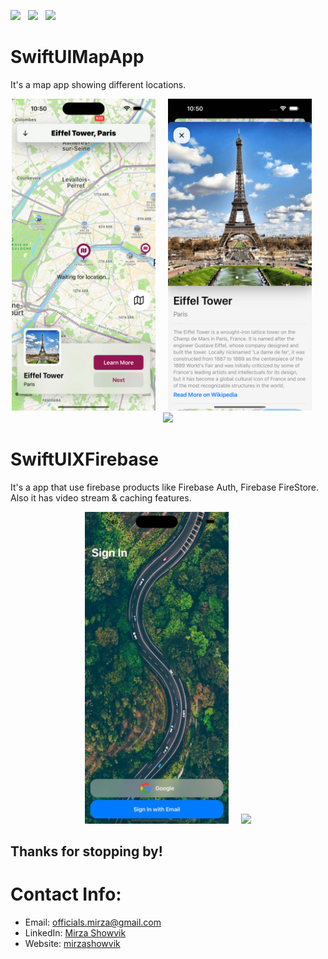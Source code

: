 <a href="https://drive.google.com/file/d/1QiaYTcrhWVOebItaGXfhH970Uh0DtB0C/view" download><img src="https://img.shields.io/badge/Download-Resume-ff69b4.svg?style=for-the-badge&logo=codeigniter&logoColor=white"></a>&nbsp;&nbsp;&nbsp;<a href="mailto:officials.mirza@gmail.com"><img src="https://img.shields.io/badge/Email-Mirza-8056d5.svg?style=for-the-badge&logo=minutemailer&logoColor=white"></a>&nbsp;&nbsp;&nbsp;<a href="https://www.linkedin.com/in/mirzashowvik/" target="_blank"><img src="https://img.shields.io/badge/linkedin-Mirza-brightgreen.svg?style=for-the-badge&logo=linkedin&logoColor=white" ></a>

<!-- # Hello!
*Thanks for stopping by*. This repo serves as a kind of ever-changing portfolio of projects I'm currently excited about; please feel free to look around. -->

# SwiftUIMapApp

It's a map app showing different locations.

<p align="center">
<img src="SwiftUIMapApp/Home.png" width="230" >&nbsp;&nbsp;&nbsp;&nbsp;&nbsp;<img src="SwiftUIMapApp/Details.png" width="230"  >&nbsp;&nbsp;&nbsp;&nbsp;&nbsp;<img src="SwiftUIMapApp/Gif.gif" width="226"  >
</p>

# SwiftUIXFirebase

It's a app that use firebase products like Firebase Auth, Firebase FireStore. Also it has video stream & caching features.

<p align="center">
<img src="SwiftUI_Firebase/home.jpg" width="230"  >&nbsp;&nbsp;&nbsp;&nbsp;&nbsp;<img src="SwiftUI_Firebase/Gif.gif" width="226"  >
</p>

## Thanks for stopping by!

# Contact Info:

- Email: officials.mirza@gmail.com
- LinkedIn: [Mirza Showvik](https://www.linkedin.com/in/mirzashowvik/)
- Website: [mirzashowvik](https://linktr.ee/mirzashowvik)
